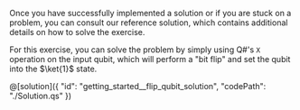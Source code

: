 Once you have successfully implemented a solution or if you are stuck on a problem, you can consult our reference solution, which contains additional details on how to solve the exercise.

For this exercise, you can solve the problem by simply using Q#'s `X` operation on the input qubit, which will perform a "bit flip" and set the qubit into the $\ket{1}$ state.

@[solution]({
    "id": "getting_started__flip_qubit_solution",
    "codePath": "./Solution.qs"
})
